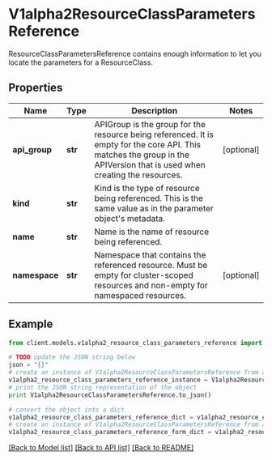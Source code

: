 # V1alpha2ResourceClassParametersReference

ResourceClassParametersReference contains enough information to let you locate the parameters for a ResourceClass.

## Properties
Name | Type | Description | Notes
------------ | ------------- | ------------- | -------------
**api_group** | **str** | APIGroup is the group for the resource being referenced. It is empty for the core API. This matches the group in the APIVersion that is used when creating the resources. | [optional] 
**kind** | **str** | Kind is the type of resource being referenced. This is the same value as in the parameter object&#39;s metadata. | 
**name** | **str** | Name is the name of resource being referenced. | 
**namespace** | **str** | Namespace that contains the referenced resource. Must be empty for cluster-scoped resources and non-empty for namespaced resources. | [optional] 

## Example

```python
from client.models.v1alpha2_resource_class_parameters_reference import V1alpha2ResourceClassParametersReference

# TODO update the JSON string below
json = "{}"
# create an instance of V1alpha2ResourceClassParametersReference from a JSON string
v1alpha2_resource_class_parameters_reference_instance = V1alpha2ResourceClassParametersReference.from_json(json)
# print the JSON string representation of the object
print V1alpha2ResourceClassParametersReference.to_json()

# convert the object into a dict
v1alpha2_resource_class_parameters_reference_dict = v1alpha2_resource_class_parameters_reference_instance.to_dict()
# create an instance of V1alpha2ResourceClassParametersReference from a dict
v1alpha2_resource_class_parameters_reference_form_dict = v1alpha2_resource_class_parameters_reference.from_dict(v1alpha2_resource_class_parameters_reference_dict)
```
[[Back to Model list]](../README.md#documentation-for-models) [[Back to API list]](../README.md#documentation-for-api-endpoints) [[Back to README]](../README.md)


